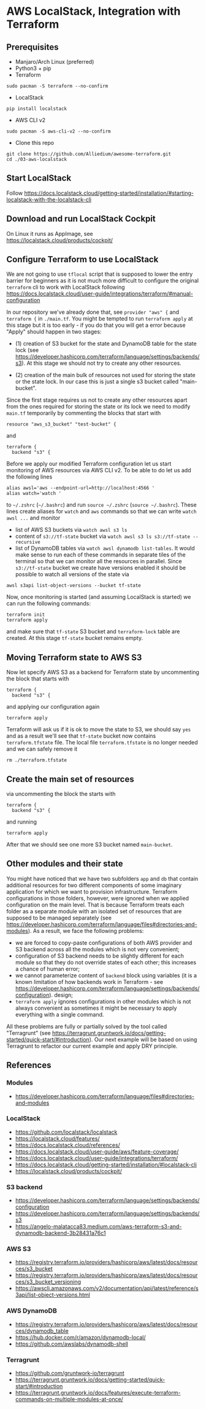 # AWS LocalStack, Integration with Terraform 
## Prerequisites
- Manjaro/Arch Linux (preferred)
- Python3 + pip
- Terraform 
```
sudo pacman -S terraform --no-confirm
```
- LocalStack
```
pip install localstack
```
- AWS CLI v2
```
sudo pacman -S aws-cli-v2 --no-confirm
```
- Clone this repo 
```
git clone https://github.com/Alliedium/awesome-terraform.git
cd ./03-aws-localstack
```

## Start LocalStack
Follow https://docs.localstack.cloud/getting-started/installation/#starting-localstack-with-the-localstack-cli

## Download and run LocalStack Cockpit
On Linux it runs as AppImage, see https://localstack.cloud/products/cockpit/

## Configure Terraform to use LocalStack
We are not going to use `tflocal` script that is supposed to lower the entry
barrier for beginners as it is not much more difficult to configure the
original `terraform` cli to work with LocalStack following
https://docs.localstack.cloud/user-guide/integrations/terraform/#manual-configuration

In our repository we've already done that, see `provider "aws" {` and
`terraform {` in `./main.tf`. You might be tempted to run `terraform
apply` at this stage but it is too early - if you do that you will get a
error because "Apply" should happen in two stages:
- (1) creation of S3 bucket for the state and DynamoDB table for the state
  lock (see https://developer.hashicorp.com/terraform/language/settings/backends/s3).
  At this stage we should not try to create any other resources.

- (2) creation of the main bulk of resources not used for 
  storing the state or the state lock. In our case this is just a single
  s3 bucket called "main-bucket".

Since the first stage requires us not to create any other resources
apart from the ones required for storing the state or its lock we need
to modify `main.tf` temporarily by commenting the blocks that start with
```
resource "aws_s3_bucket" "test-bucket" {
```
and 
```
terraform {
  backend "s3" {
```

Before we apply our modified Terraform configuration let us start
monitoring of AWS resources via AWS CLI v2. To be able to do let us
add the following lines
```
alias awsl='aws --endpoint-url=http://localhost:4566 '
alias watch='watch '
```
to `~/.zshrc` (`~/.bashrc`) and run `source ~/.zshrc` (`source
~/.bashrc`). These lines create aliases for `watch` and `aws` commands
so that we can write `watch awsl ...` and monitor 
- list of AWS S3 buckets via `watch awsl s3 ls`
- content of `s3://tf-state` bucket via `watch awsl s3 ls s3://tf-state
  --recursive`
- list of DynamoDB tables via `watch awsl dynamodb list-tables`.
It would make sense to run each of these commands in separate tiles of
the terminal so that we can monitor all the resources in parallel.
Since `s3://tf-state` bucket we create have versions enabled it should
be possible to watch all versions of the state via 
```
awsl s3api list-object-versions --bucket tf-state
```
Now, once monitoring is started (and assuming LocalStack is started)
we can run the following commands:
```
terraform init
terraform apply
```
and make sure that `tf-state` S3 bucket and `terraform-lock` table are
created. At this stage `tf-state` bucket remains empty. 

## Moving Terraform state to AWS S3

Now let specify AWS S3 as a backend for Terraform state by uncommenting
the block that starts with
```
terraform {
  backend "s3" {
```
and applying our configuration again
```
terraform apply
```
Terraform will ask us if it is ok to move the state to S3, we should say
`yes` and as a result we'll see that `tf-state` bucket now contains
`terraform.tfstate` file. The local file `terraform.tfstate` is no
longer needed and we can safely remove it
```
rm ./terraform.tfstate
```
## Create the main set of resources
via uncommenting the block the starts with
```
terraform {
  backend "s3" {
```
and running
```
terraform apply
```
After that we should see one more S3 bucket named `main-bucket`.

## Other modules and their state
You might have noticed that we have two subfolders `app` and `db` that
contain additional resources for two different components of some imaginary
application for which we want to provision infrastructure. Terraform configurations
in those folders, however, were ignored when we applied configuration
on the main level. That is because Terraform treats each folder as a
separate module with an isolated set of resources that are supposed to
be managed separately (see
https://developer.hashicorp.com/terraform/language/files#directories-and-modules).
As a result, we face the following problems:
- we are forced to copy-paste configurations of both AWS
provider and S3 backend across all the modules which is not very
convenient;
- configuration of S3 backend needs to be slightly
different for each module so that they do not override states of each
other; this increases a chance of human error;
- we cannot parameterize content of `backend` block using 
variables (it is a known limitation of how backends work in Terraform - see
https://developer.hashicorp.com/terraform/language/settings/backends/configuration).
design;
- `terraform apply` ignores configurations in other modules which is not
  always convenient as sometimes it might be necessary to apply
  everything with a single command.

All these problems are fully or partially solved by the tool called
"Terragrunt" (see
https://terragrunt.gruntwork.io/docs/getting-started/quick-start/#introduction).
Our next example will be based on using Terragrunt to refactor our
current example and apply DRY principle.

## References
### Modules
- https://developer.hashicorp.com/terraform/language/files#directories-and-modules

### LocalStack
- https://github.com/localstack/localstack
- https://localstack.cloud/features/
- https://docs.localstack.cloud/references/
- https://docs.localstack.cloud/user-guide/aws/feature-coverage/
- https://docs.localstack.cloud/user-guide/integrations/terraform/
- https://docs.localstack.cloud/getting-started/installation/#localstack-cli
- https://localstack.cloud/products/cockpit/

### S3 backend
- https://developer.hashicorp.com/terraform/language/settings/backends/configuration
- https://developer.hashicorp.com/terraform/language/settings/backends/s3
- https://angelo-malatacca83.medium.com/aws-terraform-s3-and-dynamodb-backend-3b28431a76c1

### AWS S3
- https://registry.terraform.io/providers/hashicorp/aws/latest/docs/resources/s3_bucket
- https://registry.terraform.io/providers/hashicorp/aws/latest/docs/resources/s3_bucket_versioning
- https://awscli.amazonaws.com/v2/documentation/api/latest/reference/s3api/list-object-versions.html

### AWS DynamoDB
- https://registry.terraform.io/providers/hashicorp/aws/latest/docs/resources/dynamodb_table
- https://hub.docker.com/r/amazon/dynamodb-local/
- https://github.com/awslabs/dynamodb-shell

### Terragrunt
- https://github.com/gruntwork-io/terragrunt
- https://terragrunt.gruntwork.io/docs/getting-started/quick-start/#introduction
- https://terragrunt.gruntwork.io/docs/features/execute-terraform-commands-on-multiple-modules-at-once/
